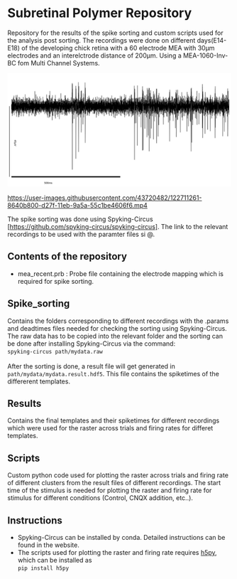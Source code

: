# Subretinal Polymer Repository 

Repository for the results of the spike sorting and custom scripts used for the analysis post sorting.
The recordings were done on different days(E14-E18) of the developing chick retina with a 60 electrode MEA with 30&mu;m  electrodes and an interelctrode distance of 200&mu;m. Using a MEA-1060-Inv-BC fom Multi Channel Systems.

<!--![plot](https://github.com/jncmel/spike-analysis/blob/main/Filtered_data.png | width=100)-->
<img src="https://github.com/jncmel/spike-analysis/blob/main/Filtered_data.png" width="700"> 


https://user-images.githubusercontent.com/43720482/122711261-8640b800-d27f-11eb-9a5a-55c1be4606f6.mp4

The spike sorting was done using Spyking-Circus [https://github.com/spyking-circus/spyking-circus]. The link to the relevant recordings to be used with the paramter files si @. 

## Contents of the repository

- mea_recent.prb : Probe file containing the electrode mapping which is required for spike sorting.
## Spike_sorting

Contains the folders corresponding to different recordings with the .params and deadtimes files needed for checking the sorting using Spyking-Circus. The raw data has to be copied into the relevant folder and the sorting can be done after installing Spyking-Circus via the command: <br/>
`spyking-circus path/mydata.raw`<br/> <br/>
After the sorting is done, a result file will get generated in `path/mydata/mydata.result.hdf5`. This file contains the spiketimes of the differerent templates.


## Results
Contains the final templates and their spiketimes for different recordings which were used for the raster across trials and firing rates for differet templates.

## Scripts
Custom python code used for plotting the raster across trials and firing rate of different clusters from the result files of different recordings. The start time of the stimulus is needed for plotting the raster and firing rate for stimulus for different conditions (Control, CNQX addition, etc..).

## Instructions
- Spyking-Circus can be installed by conda. Detailed instructions can be found in the website.
- The scripts used for plotting the raster and firing rate requires [h5py](https://docs.h5py.org/en/stable/#), which can be installed as <br/> `pip install h5py`

